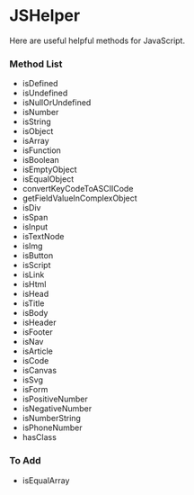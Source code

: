# JSHelper
Here are useful helpful methods for JavaScript.

### Method List
- isDefined
- isUndefined
- isNullOrUndefined
- isNumber
- isString
- isObject
- isArray
- isFunction
- isBoolean
- isEmptyObject
- isEqualObject
- convertKeyCodeToASCIICode
- getFieldValueInComplexObject
- isDiv
- isSpan
- isInput
- isTextNode
- isImg
- isButton
- isScript
- isLink
- isHtml
- isHead
- isTitle
- isBody
- isHeader
- isFooter
- isNav
- isArticle
- isCode
- isCanvas
- isSvg
- isForm
- isPositiveNumber
- isNegativeNumber
- isNumberString
- isPhoneNumber
- hasClass

### To Add
- isEqualArray
